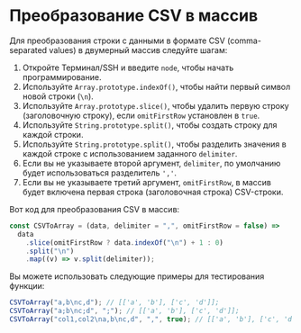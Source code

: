 # Преобразование CSV в массив

Для преобразования строки с данными в формате CSV (comma-separated values) в двумерный массив следуйте шагам:

1. Откройте Терминал/SSH и введите `node`, чтобы начать программирование.
2. Используйте `Array.prototype.indexOf()`, чтобы найти первый символ новой строки (`\n`).
3. Используйте `Array.prototype.slice()`, чтобы удалить первую строку (заголовочную строку), если `omitFirstRow` установлен в `true`.
4. Используйте `String.prototype.split()`, чтобы создать строку для каждой строки.
5. Используйте `String.prototype.split()`, чтобы разделить значения в каждой строке с использованием заданного `delimiter`.
6. Если вы не указываете второй аргумент, `delimiter`, по умолчанию будет использоваться разделитель `','`.
7. Если вы не указываете третий аргумент, `omitFirstRow`, в массив будет включена первая строка (заголовочная строка) CSV-строки.

Вот код для преобразования CSV в массив:

```js
const CSVToArray = (data, delimiter = ",", omitFirstRow = false) =>
  data
    .slice(omitFirstRow ? data.indexOf("\n") + 1 : 0)
    .split("\n")
    .map((v) => v.split(delimiter));
```

Вы можете использовать следующие примеры для тестирования функции:

```js
CSVToArray("a,b\nc,d"); // [['a', 'b'], ['c', 'd']];
CSVToArray("a;b\nc;d", ";"); // [['a', 'b'], ['c', 'd']];
CSVToArray("col1,col2\na,b\nc,d", ",", true); // [['a', 'b'], ['c', 'd']];
```
